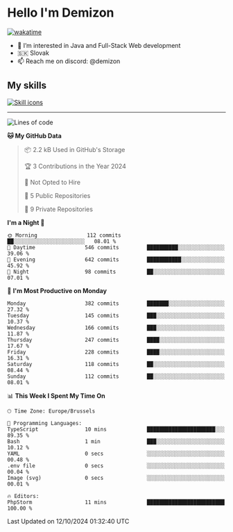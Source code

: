 # Hello I'm Demizon
[![wakatime](https://wakatime.com/badge/user/6ad1949f-d6d7-44f9-9eee-c35e54cc499b.svg)](https://wakatime.com/@6ad1949f-d6d7-44f9-9eee-c35e54cc499b)
- 👀 I’m interested in Java and Full-Stack Web development
- 🇸🇰 Slovak
- 📫 Reach me on discord: @demizon

## My skills
[![Skill icons](https://skillicons.dev/icons?i=java,js,ts,html,css,react,nextjs,tailwind,supabase,py,git,docker,linux,mysql,postgres,mongo&theme=dark)](https://github.com/Demizon3433)

---

<!--START_SECTION:waka-->
![Lines of code](https://img.shields.io/badge/From%20Hello%20World%20I%27ve%20Written-401.2%20thousand%20lines%20of%20code-blue)

**🐱 My GitHub Data** 

> 📦 2.2 kB Used in GitHub's Storage 
 > 
> 🏆 3 Contributions in the Year 2024
 > 
> 🚫 Not Opted to Hire
 > 
> 📜 5 Public Repositories 
 > 
> 🔑 9 Private Repositories 
 > 
**I'm a Night 🦉** 

```text
🌞 Morning                112 commits         ██░░░░░░░░░░░░░░░░░░░░░░░   08.01 % 
🌆 Daytime                546 commits         ██████████░░░░░░░░░░░░░░░   39.06 % 
🌃 Evening                642 commits         ███████████░░░░░░░░░░░░░░   45.92 % 
🌙 Night                  98 commits          ██░░░░░░░░░░░░░░░░░░░░░░░   07.01 % 
```
📅 **I'm Most Productive on Monday** 

```text
Monday                   382 commits         ███████░░░░░░░░░░░░░░░░░░   27.32 % 
Tuesday                  145 commits         ███░░░░░░░░░░░░░░░░░░░░░░   10.37 % 
Wednesday                166 commits         ███░░░░░░░░░░░░░░░░░░░░░░   11.87 % 
Thursday                 247 commits         ████░░░░░░░░░░░░░░░░░░░░░   17.67 % 
Friday                   228 commits         ████░░░░░░░░░░░░░░░░░░░░░   16.31 % 
Saturday                 118 commits         ██░░░░░░░░░░░░░░░░░░░░░░░   08.44 % 
Sunday                   112 commits         ██░░░░░░░░░░░░░░░░░░░░░░░   08.01 % 
```


📊 **This Week I Spent My Time On** 

```text
🕑︎ Time Zone: Europe/Brussels

💬 Programming Languages: 
TypeScript               10 mins             ██████████████████████░░░   89.35 % 
Bash                     1 min               ███░░░░░░░░░░░░░░░░░░░░░░   10.12 % 
YAML                     0 secs              ░░░░░░░░░░░░░░░░░░░░░░░░░   00.48 % 
.env file                0 secs              ░░░░░░░░░░░░░░░░░░░░░░░░░   00.04 % 
Image (svg)              0 secs              ░░░░░░░░░░░░░░░░░░░░░░░░░   00.01 % 

🔥 Editors: 
PhpStorm                 11 mins             █████████████████████████   100.00 % 
```


 Last Updated on 12/10/2024 01:32:40 UTC
<!--END_SECTION:waka-->
